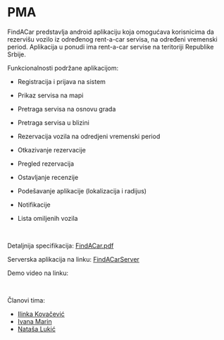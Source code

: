 # PMA
FindACar predstavlja android aplikaciju koja omogućava korisnicima da rezervišu vozilo iz određenog rent-a-car servisa, na određeni vremenski period. Aplikacija u ponudi ima rent-a-car servise na teritoriji Republike Srbije.


Funkcionalnosti podržane aplikacijom: 

* Registracija i prijava na sistem

* Prikaz servisa na mapi

* Pretraga servisa na osnovu grada

* Pretraga servisa u blizini

* Rezervacija vozila na odredjeni vremenski period

* Otkazivanje rezervacije

* Pregled rezervacija 

* Ostavljanje recenzije 

* Podešavanje aplikacije (lokalizacija i radijus)

*	Notifikacije 

* Lista omiljenih vozila
<p>&nbsp;</p>

Detaljnija specifikacija: [FindACar.pdf](https://github.com/NatasaLukic/PMA/blob/master/PMA_2020_05.pdf)

Serverska aplikacija na linku: [FindACarServer](https://github.com/IvanaaM/FindACarServer)


Demo video na linku: 

<p>&nbsp;</p>

 Članovi tima:
  * [Ilinka Kovačević](https://github.com/ilinkaKo)
  * [Ivana Marin](https://github.com/IvanaaM)
  * [Nataša Lukić](https://github.com/NatasaLukic)

